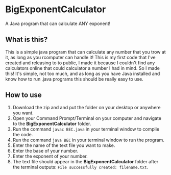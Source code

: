 # BigExponentCalculator
A Java program that can calculate ANY exponent!

## What is this?
This is a simple java program that can calculate any number that you trow at it, as long as you rcomputer can handle it! This is my first code that I've created and releasing to to public, I made it because I couldn't find any calculators online that could calculator a number I had in mind. So I made this! It's simple, not too much, and as long as you have Java installed and know how to run .java programs this should be really easy to use.

## How to use
1. Download the zip and and put the folder on your desktop or anywhere you want.
2. Open your Command Prompt/Terminal on your computer and navigate to the **BigExponentCalculator** folder.
3. Run the command ```javac BEC.java``` in your terminal window to complie the code.
4. Run the command ```java BEC``` in your terminal window to run the program.
5. Enter the name of the text file you want to make.
6. Enter the base of your number.
7. Enter the exponent of your number.
8. The text file should appear in the **BigExponentCalculator** folder after the terminal outputs: ```File successfully created: filename.txt```.
